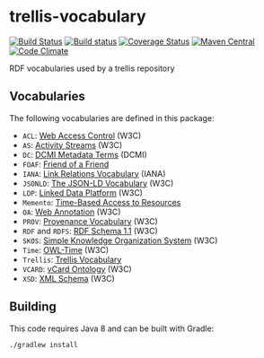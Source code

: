 # trellis-vocabulary

[![Build Status](https://travis-ci.org/trellis-ldp/trellis-vocabulary.png?branch=master)](https://travis-ci.org/trellis-ldp/trellis-vocabulary)
[![Build status](https://ci.appveyor.com/api/projects/status/pj37pv708p8u1cl2?svg=true)](https://ci.appveyor.com/project/acoburn/trellis-vocabulary)
[![Coverage Status](https://coveralls.io/repos/github/trellis-ldp/trellis-vocabulary/badge.svg?branch=master)](https://coveralls.io/github/trellis-ldp/trellis-vocabulary?branch=master)
[![Maven Central](https://maven-badges.herokuapp.com/maven-central/org.trellisldp/trellis-vocabulary/badge.svg)](https://maven-badges.herokuapp.com/maven-central/org.trellisldp/trellis-vocabulary/)
[![Code Climate](https://codeclimate.com/github/trellis-ldp/trellis-vocabulary/badges/gpa.svg)](https://codeclimate.com/github/trellis-ldp/trellis-vocabulary)

RDF vocabularies used by a trellis repository

## Vocabularies

The following vocabularies are defined in this package:

  * `ACL`: [Web Access Control](https://www.w3.org/wiki/WebAccessControl) (W3C)
  * `AS`: [Activity Streams](https://www.w3.org/TR/activitystreams-vocabulary/) (W3C)
  * `DC`: [DCMI Metadata Terms](http://dublincore.org/documents/dcmi-terms/) (DCMI)
  * `FOAF`: [Friend of a Friend](http://xmlns.com/foaf/spec/)
  * `IANA`: [Link Relations Vocabulary](https://www.iana.org/assignments/link-relations/link-relations.xhtml) (IANA)
  * `JSONLD`: [The JSON-LD Vocabulary](https://www.w3.org/ns/json-ld) (W3C)
  * `LDP`: [Linked Data Platform](https://www.w3.org/ns/ldp) (W3C)
  * `Memento`: [Time-Based Access to Resources](https://tools.ietf.org/html/rfc7089)
  * `OA`: [Web Annotation](https://www.w3.org/ns/oa) (W3C)
  * `PROV`: [Provenance Vocabulary](http://www.w3.org/TR/prov-o/) (W3C)
  * `RDF` and `RDFS`: [RDF Schema 1.1](https://www.w3.org/TR/rdf-schema/) (W3C)
  * `SKOS`: [Simple Knowledge Organization System](https://www.w3.org/2009/08/skos-reference/skos.html) (W3C)
  * `Time`: [OWL-Time](https://www.w3.org/TR/owl-time/) (W3C)
  * `Trellis`: [Trellis Vocabulary](http://www.trellisldp.org/ns/trellis)
  * `VCARD`: [vCard Ontology](https://www.w3.org/TR/vcard-rdf) (W3C)
  * `XSD`: [XML Schema](https://www.w3.org/TR/xmlschema-2/) (W3C)

## Building

This code requires Java 8 and can be built with Gradle:

    ./gradlew install
